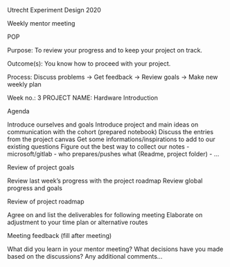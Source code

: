 Utrecht Experiment Design 2020

Weekly mentor meeting

POP

Purpose: To review your progress and to keep your project on track.

Outcome(s): You know how to proceed with your project.

Process: Discuss problems → Get feedback → Review goals → Make new weekly plan

Week no.: 3
PROJECT NAME: Hardware Introduction

Agenda

Introduce ourselves and goals
Introduce project and main ideas on communication with the cohort (prepared notebook)
Discuss the entries from the project canvas
Get some informations/inspirations to add to our existing questions
Figure out the best way to collect our notes - microsoft/gitlab - who prepares/pushes what (Readme, project folder) - ...


Review of project goals

Review last week’s progress with the project roadmap
Review global progress and goals


Review of project roadmap

Agree on and list the deliverables for following meeting
Elaborate on adjustment to your time plan or alternative routes


Meeting feedback (fill after meeting)

What did you learn in your mentor meeting?
What decisions have you made based on the discussions?
Any additional comments...